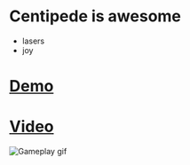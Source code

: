 # Centipede is awesome
- lasers
- joy

# [Demo](https://js-centipede.herokuapp.com/index.html)

# [Video](https://youtu.be/V_LdZUEypng)

![Gameplay gif](https://gitlab.com/taciturn-pachyderm/centipede/raw/901df6b828fa359d461581b451f75b80bb1a9324/media/centipede.gif)
